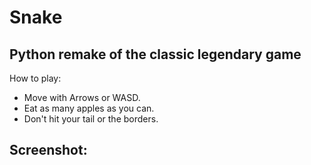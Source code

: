 # Snake
Python remake of the classic legendary game
-------------------------------------------
How to play:

- Move with Arrows or WASD.
- Eat as many apples as you can.
- Don't hit your tail or the borders.

## Screenshot:
